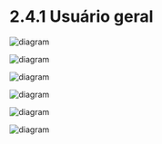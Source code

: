 # 2.4.1 Usuário geral

![diagram](https://www.plantuml.com/plantuml/svg/0/fLHDZzCm4Br7odyOTYzms6gvXgfQ2L74RTNLtf2YgJDjBHmxZ6rW-JUSEF47kFQFuOzabMnRgQAdZEUzUJDZF-NEEcJdMmMhPNrx-nPMX4h-H0Q13Lh71hv912kjenRBufNRKKjWEnIaS5qMzelK7JAsWC8PVd1FYW2_apKjbKLPL8_Mxt-nDF2H65K5QC5RZo5JRsC6hXtzSDLQ-S2l7dAZHEkRJWXbmIGSwctemlJLIokTgJTU2sbq40jbLwibX4skokBr9ss99KE3ZNbk-oQIP4RgXDGz4kM7cizQXmr0cBPJv79HpDH3PapjYFT_J9DPuI13FCOTATeOJGaV3cD2M5EgXAPe35dIEqnGYiRG-m_t2H3KJGRV_ss9-v5z3DDYzqoanOu28zz7Gq2w8QRzxtxoWP6lPQp9FiyGlkFq6YNtdN88OrJ8e9ENpk44VLmcn6yWZZVrnCtDujGJ7HA77G-HT363ZMBYOCEo21oOpGwWQoKrLLl6ftVFzeCAvdEfXV8DBHQn-EYCIMxYbNF4JalrXhfCP73TPIh9dPT991UVTxildWJciraquCdYS0Y6jh7uM6bswFzKnxcpWyyP_5YrtvotybqO8VoDo-8V)

![diagram](https://www.plantuml.com/plantuml/svg/0/bLDBJiCm4Dr7oXs6TWEBXWfOXIhgXYAshLXNqtIQMZXsyGSejq4SXOjXJvB-9AIoI3IUz_7BZ3As3etpjOJfP3uStW0rnMsQNBWrrGHsWoL9NAI9VH5gWmPhmD9fCtDRIO3lP7LDQP8c-RFrFrz6Q5XgiC8wgZ47jE2jnzZkE_fm-K9wfXig7QegU1XwzS8Af-ShhqgX5Seewqqd429TXpJXkUj5qUMKK8fFD21r9THLv775u8Do9a1l0hlxcT3MWV2aB1bX89o4P8oh0yIIMhUgM9tQFceT4ZDUSHdW6KdYr0PyZL1gvH1QYmwPSvVTPXYksK-e8ORUiPE6XNO_ts6M53zGhrOxujwh6-nWK7HJE6mrhl4DMLOSQA4lXQAyChYzt-q4SXYDX2gbNr9Hf0aRmYZBkgH_gyA1rD8Ugvhvm5cgbiifJsO6PuNj8aO7Nkc_LRpkirJZa3hyCMdo2m00)

![diagram](https://www.plantuml.com/plantuml/svg/0/XLFBRi8m4Bn7oZziwOKUG4YzHGXH1T4xgETeiHUmwjZK3vL-JjL3FuGVg-ssa0GGn-pExCxCEbFhq3XVIrZCgz7eCS_oxCvjgIQmEsGaSPLdzbMe7Hgi0PdJPka-906-azKrHKBnOltXqmWDpsHG5e0MlFKOAjKcLk3UqTuLA-aJtX1pg3PXYA4tBwnmkbfxnOHM0Hl8lSKSWfXUdlLB57i4Jh0aIOVlmvUE7wLM3XyYr8Po8ffgHsOjPE3Cq6vN6Wq7hc4cB2FbAA7vVwVYV-KklDJQS5B8jUamsAaJJRGD3WQJIr92TjrYWlPFgehaB46EMg_IMkgQpB8jhZ4_yivj1_8J8sl3pajXnU2Rgzf36abScTEHS-vcE4nkmXNZEPjfZCT2CUavJIQtYPqyMjmyKpeODMApTQ3Nv-T9XEFJFRO1WNM5WVRDNR_ZfwHu-7Fox0S0)

![diagram](https://www.plantuml.com/plantuml/svg/0/bP9DJiCm48NtaNA7eTsKHQDks8GgwgeIsrHq6qsTQMlLiOj_W78Rn8A3v68uVv2eGOATP_pypVEpLyQYjguGaAwpnU8k36xiaGe2SqP60dTXO4vSdb5Z0SYiqXjx4GJuGaOL50PX43yQLxvhhY1NOBYnL60CQC0PXrLxQkdLnZlXl3pUz0IjU23Gn2pAWn-XwSbnmwtAzauohYIAwj0aNOCtEgb6pr92mTzGmpDflkSCoy_oGzrMkgx3K7dXWpI-rc3LYMIzpvjELdTgsDQpyXvhG6lsiY6rE_53xNGjTRPjzRfAeqvfO4vdRKYLWIwl-JmPkkyL44N9q3fC1PSK7pHUxhzpX1YMIowPS3aboJLXv3f_ulZVqBvPRNA4ucUDTFip_-5wXBICeklqu7USBqZcfZ6_yal_ryFW2m00)

![diagram](https://www.plantuml.com/plantuml/svg/0/ZLBBJiCm4Bn7oZyixQKSMd8YKgYYSgd4DOXpj4sshLN7BbuRwESW3dn8VmpReQWF3bKELcPdnZChpzYYiQwJKCthBBjFankxfew0jzYGn4MQy4QeBHhi01khpRFTIG9y9zOTfKcQ52_izfz6Q6Wri61B7HQ038uT1dXewSCM2-aytL1ZKQsyWw5N9rXONI-TQeHMA8DeKCt1vxZBidmGt4UFqf910qngZRU1KirZqD6JOZBYTmAeh5ZrX0ZKFN31K_hjc1L-FQUYnct_kIS_qljUGiQ9w94w8Y5ZGynUgq4AjO4MVRlUR_-z__ABeIFRGAd3l8vOA7dOr7XS7jh50oQJygGD3BsQYfN1tSFVLg60wLIeHhgMol9I6YfU9JoFaVTUUVGwwNnjZ5vwrlWQSVXcf5h_CjFa1m00)

![diagram](https://www.plantuml.com/plantuml/svg/0/bLBBJiCm4Bn7oZyixQKScZet6gge2574jGYkrTRPjXQE7Va1bB_XM_WndD14RH1IELcxCxEpE_BSEZJEbnAMYnLZLt4KHnTkHoM1hP2Jn7KSsHUXAZHO0dAdpQFRIm9y8wjBYgFioVglJoCqt9D1cG5QyDPZtHawUdVPMlh0CyGTgcsG3fOB25uJngOJbh91RJgwrSfw6RQ1Yin6oCjwpdBHx3IwAqID55Xesm7J0DnKkEq3AGl0imWhIF5n0hvspLNJh0SKWWkjJcZOzZhMWx9an8432A6Ya8PquU9MHSsEloIMr0uR0jTg8qo977LzSPlHU9otTpOFp9BavxwX58gohS7zTPSZP32RXO9KOVEy9qdPEP9ZKJ-H_rdsWZhVV0f9afyazgTMA2vzGGVZb3NAeoZF4SRHFFY7Nnv7tm00)

